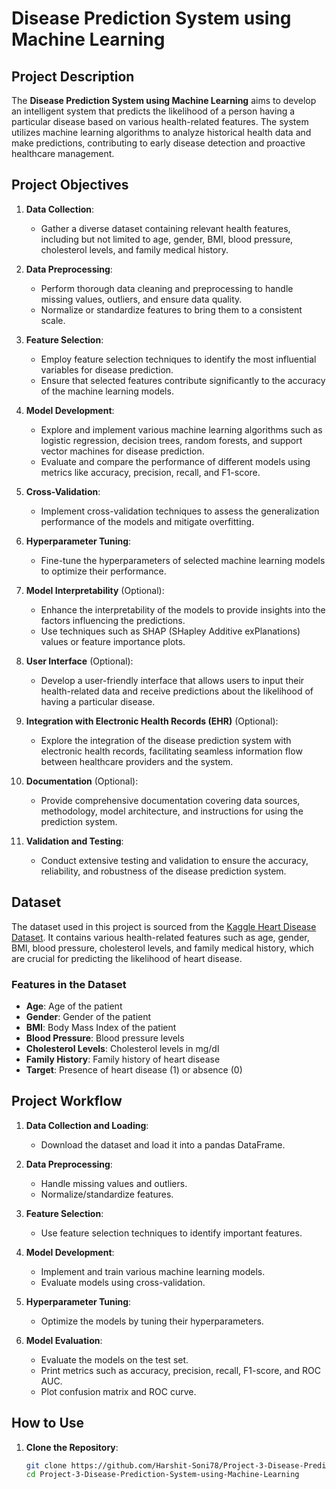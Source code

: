 # Disease Prediction System using Machine Learning

## Project Description

The **Disease Prediction System using Machine Learning** aims to develop an intelligent system that predicts the likelihood of a person having a particular disease based on various health-related features. The system utilizes machine learning algorithms to analyze historical health data and make predictions, contributing to early disease detection and proactive healthcare management.

## Project Objectives

1. **Data Collection**:
   - Gather a diverse dataset containing relevant health features, including but not limited to age, gender, BMI, blood pressure, cholesterol levels, and family medical history.

2. **Data Preprocessing**:
   - Perform thorough data cleaning and preprocessing to handle missing values, outliers, and ensure data quality.
   - Normalize or standardize features to bring them to a consistent scale.

3. **Feature Selection**:
   - Employ feature selection techniques to identify the most influential variables for disease prediction.
   - Ensure that selected features contribute significantly to the accuracy of the machine learning models.

4. **Model Development**:
   - Explore and implement various machine learning algorithms such as logistic regression, decision trees, random forests, and support vector machines for disease prediction.
   - Evaluate and compare the performance of different models using metrics like accuracy, precision, recall, and F1-score.

5. **Cross-Validation**:
   - Implement cross-validation techniques to assess the generalization performance of the models and mitigate overfitting.

6. **Hyperparameter Tuning**:
   - Fine-tune the hyperparameters of selected machine learning models to optimize their performance.

7. **Model Interpretability** (Optional):
   - Enhance the interpretability of the models to provide insights into the factors influencing the predictions.
   - Use techniques such as SHAP (SHapley Additive exPlanations) values or feature importance plots.

8. **User Interface** (Optional):
   - Develop a user-friendly interface that allows users to input their health-related data and receive predictions about the likelihood of having a particular disease.

9. **Integration with Electronic Health Records (EHR)** (Optional):
   - Explore the integration of the disease prediction system with electronic health records, facilitating seamless information flow between healthcare providers and the system.

10. **Documentation** (Optional):
    - Provide comprehensive documentation covering data sources, methodology, model architecture, and instructions for using the prediction system.

11. **Validation and Testing**:
    - Conduct extensive testing and validation to ensure the accuracy, reliability, and robustness of the disease prediction system.

## Dataset

The dataset used in this project is sourced from the [Kaggle Heart Disease Dataset](https://www.kaggle.com/datasets/johnsmith88/heart-disease-dataset). It contains various health-related features such as age, gender, BMI, blood pressure, cholesterol levels, and family medical history, which are crucial for predicting the likelihood of heart disease.

### Features in the Dataset

- **Age**: Age of the patient
- **Gender**: Gender of the patient
- **BMI**: Body Mass Index of the patient
- **Blood Pressure**: Blood pressure levels
- **Cholesterol Levels**: Cholesterol levels in mg/dl
- **Family History**: Family history of heart disease
- **Target**: Presence of heart disease (1) or absence (0)

## Project Workflow

1. **Data Collection and Loading**:
   - Download the dataset and load it into a pandas DataFrame.

2. **Data Preprocessing**:
   - Handle missing values and outliers.
   - Normalize/standardize features.

3. **Feature Selection**:
   - Use feature selection techniques to identify important features.

4. **Model Development**:
   - Implement and train various machine learning models.
   - Evaluate models using cross-validation.

5. **Hyperparameter Tuning**:
   - Optimize the models by tuning their hyperparameters.

6. **Model Evaluation**:
   - Evaluate the models on the test set.
   - Print metrics such as accuracy, precision, recall, F1-score, and ROC AUC.
   - Plot confusion matrix and ROC curve.

## How to Use

1. **Clone the Repository**:
   ```bash
   git clone https://github.com/Harshit-Soni78/Project-3-Disease-Prediction-System-using-Machine-Learning
   cd Project-3-Disease-Prediction-System-using-Machine-Learning
